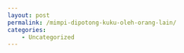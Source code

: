 ```yaml
---
layout: post
permalink: /mimpi-dipotong-kuku-oleh-orang-lain/
categories:
    - Uncategorized
---
```


